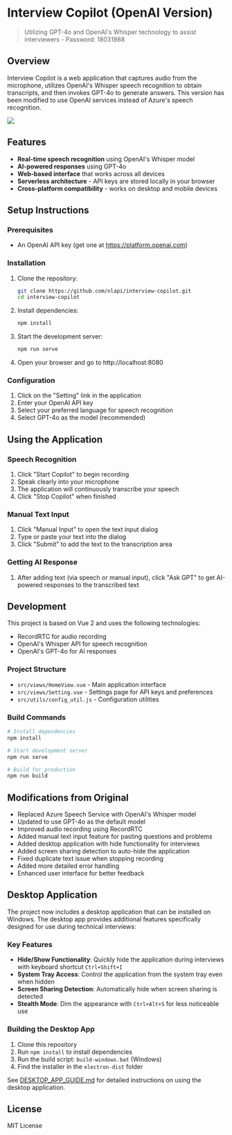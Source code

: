 # Interview Copilot (OpenAI Version)

> Utilizing GPT-4o and OpenAI's Whisper technology to assist interviewers - Password: 18031988

## Overview

Interview Copilot is a web application that captures audio from the microphone, 
utilizes OpenAI's Whisper speech recognition to obtain transcripts, 
and then invokes GPT-4o to generate answers. This version has been modified to use
OpenAI services instead of Azure's speech recognition.

![](./docs/imgs/2_demo/demo.png)

## Features

- **Real-time speech recognition** using OpenAI's Whisper model
- **AI-powered responses** using GPT-4o
- **Web-based interface** that works across all devices
- **Serverless architecture** - API keys are stored locally in your browser
- **Cross-platform compatibility** - works on desktop and mobile devices

## Setup Instructions

### Prerequisites
- An OpenAI API key (get one at https://platform.openai.com)

### Installation

1. Clone the repository:
   ```bash
   git clone https://github.com/nlapi/interview-copilot.git
   cd interview-copilot
   ```

2. Install dependencies:
   ```bash
   npm install
   ```

3. Start the development server:
   ```bash
   npm run serve
   ```

4. Open your browser and go to http://localhost:8080

### Configuration

1. Click on the "Setting" link in the application
2. Enter your OpenAI API key
3. Select your preferred language for speech recognition
4. Select GPT-4o as the model (recommended)

## Using the Application

### Speech Recognition
1. Click "Start Copilot" to begin recording
2. Speak clearly into your microphone
3. The application will continuously transcribe your speech
4. Click "Stop Copilot" when finished

### Manual Text Input
1. Click "Manual Input" to open the text input dialog
2. Type or paste your text into the dialog
3. Click "Submit" to add the text to the transcription area

### Getting AI Response
1. After adding text (via speech or manual input), click "Ask GPT" to get AI-powered responses to the transcribed text

## Development

This project is based on Vue 2 and uses the following technologies:
- RecordRTC for audio recording
- OpenAI's Whisper API for speech recognition
- OpenAI's GPT-4o for AI responses

### Project Structure
- `src/views/HomeView.vue` - Main application interface
- `src/views/Setting.vue` - Settings page for API keys and preferences
- `src/utils/config_util.js` - Configuration utilities

### Build Commands

```bash
# Install dependencies
npm install

# Start development server
npm run serve

# Build for production
npm run build
```

## Modifications from Original
- Replaced Azure Speech Service with OpenAI's Whisper model
- Updated to use GPT-4o as the default model
- Improved audio recording using RecordRTC
- Added manual text input feature for pasting questions and problems
- Added desktop application with hide functionality for interviews
- Added screen sharing detection to auto-hide the application
- Fixed duplicate text issue when stopping recording
- Added more detailed error handling
- Enhanced user interface for better feedback

## Desktop Application

The project now includes a desktop application that can be installed on Windows. The desktop app provides additional features specifically designed for use during technical interviews:

### Key Features
- **Hide/Show Functionality**: Quickly hide the application during interviews with keyboard shortcut `Ctrl+Shift+I`
- **System Tray Access**: Control the application from the system tray even when hidden
- **Screen Sharing Detection**: Automatically hide when screen sharing is detected
- **Stealth Mode**: Dim the appearance with `Ctrl+Alt+S` for less noticeable use

### Building the Desktop App
1. Clone this repository
2. Run `npm install` to install dependencies
3. Run the build script: `build-windows.bat` (Windows)
4. Find the installer in the `electron-dist` folder

See [DESKTOP_APP_GUIDE.md](DESKTOP_APP_GUIDE.md) for detailed instructions on using the desktop application.

## License
MIT License
